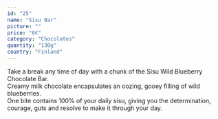 ```yaml
---
id: "25"
name: "Sisu Bar"
picture: ""
price: "6€"
category: "Chocolates"
quantity: "130g"
country: "Finland"
---
```

Take a break any time of day with a chunk of the Sisu Wild Blueberry Chocolate Bar. <br>Creamy milk chocolate encapsulates an oozing, gooey filling of wild blueberries.<br>One bite contains 100% of your daily sisu, giving you the determination, courage, guts and resolve to make it through your day.